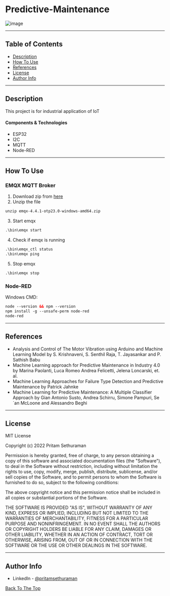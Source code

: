# Predictive-Maintenance
![image](https://user-images.githubusercontent.com/78743757/160560229-49d9e958-373d-4cc1-9451-382e67f147dc.png)

---

## Table of Contents
- [Description](#description)
- [How To Use](#how-to-use)
- [References](#references)
- [License](#license)
- [Author Info](#author-info)

---

## Description

This project is for industrial application of IoT

#### Components & Technologies

- ESP32
- I2C
- MQTT
- Node-RED

---

## How To Use

### EMQX MQTT Broker
1. Download zip from [here](https://www.emqx.com/en/downloads/broker?osType=Linux)
2. Unzip the file
```html
unzip emqx-4.4.1-otp23.0-windows-amd64.zip
```
3. Start emqx
```html
.\bin\emqx start
```
4. Check if emqx is running
```html
.\bin\emqx_ctl status
.\bin\emqx ping
```
5. Stop emqx
```html
.\bin\emqx stop
````

### Node-RED
Windows CMD:
```html
node --version && npm --version
npm install -g --unsafe-perm node-red
node-red
```

---

## References

- Analysis and Control of The Motor Vibration using Arduino and Machine Learning Model by S. Krishnaveni, S. Senthil Raja, T. Jayasankar and P. Sathish Babu
- Machine Learning approach for Predictive Maintenance in Industry 4.0 by Marina Paolanti, Luca Romeo Andrea Felicetti, Jelena Loncarski, et. al.
- Machine Learning Approaches for Failure Type Detection and Predictive Maintenance by Patrick Jahnke
- Machine Learning for Predictive Maintenance: A Multiple Classifier Approach by Gian Antonio Susto, Andrea Schirru, Simone Pampuri, Se´an McLoone and Alessandro Beghi

---

## License
MIT License

Copyright (c) 2022 Pritam Sethuraman

Permission is hereby granted, free of charge, to any person obtaining a copy
of this software and associated documentation files (the "Software"), to deal
in the Software without restriction, including without limitation the rights
to use, copy, modify, merge, publish, distribute, sublicense, and/or sell
copies of the Software, and to permit persons to whom the Software is
furnished to do so, subject to the following conditions:

The above copyright notice and this permission notice shall be included in all
copies or substantial portions of the Software.

THE SOFTWARE IS PROVIDED "AS IS", WITHOUT WARRANTY OF ANY KIND, EXPRESS OR
IMPLIED, INCLUDING BUT NOT LIMITED TO THE WARRANTIES OF MERCHANTABILITY,
FITNESS FOR A PARTICULAR PURPOSE AND NONINFRINGEMENT. IN NO EVENT SHALL THE
AUTHORS OR COPYRIGHT HOLDERS BE LIABLE FOR ANY CLAIM, DAMAGES OR OTHER
LIABILITY, WHETHER IN AN ACTION OF CONTRACT, TORT OR OTHERWISE, ARISING FROM,
OUT OF OR IN CONNECTION WITH THE SOFTWARE OR THE USE OR OTHER DEALINGS IN THE
SOFTWARE.

---

## Author Info

- LinkedIn - [@pritamsethuraman](https://www.linkedin.com/in/pritam-sethuraman/)

[Back To The Top](#predictive-maintenance)
